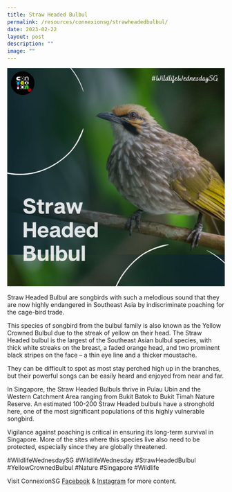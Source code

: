 ```yaml
---
title: Straw Headed Bulbul
permalink: /resources/connexionsg/strawheadedbulbul/
date: 2023-02-22
layout: post
description: ""
image: ""
---
```

![](/images/connexionsg/2023/332463171_736054821302778_3531307729547871210_n.png)

Straw Headed Bulbul are songbirds with such a melodious sound that they are now highly endangered in Southeast Asia by indiscriminate poaching for the cage-bird trade.

This species of songbird from the bulbul family is also known as the Yellow Crowned Bulbul due to the streak of yellow on their head. The Straw Headed bulbul is the largest of the Southeast Asian bulbul species, with thick white streaks on the breast, a faded orange head, and two prominent black stripes on the face – a thin eye line and a thicker moustache.

They can be difficult to spot as most stay perched high up in the branches, but their powerful songs can be easily heard and enjoyed from near and far.

In Singapore, the Straw Headed Bulbuls thrive in Pulau Ubin and the Western Catchment Area ranging from Bukit Batok to Bukit Timah Nature Reserve. An estimated 100-200 Straw Headed bulbuls have a stronghold here, one of the most significant populations of this highly vulnerable songbird.

Vigilance against poaching is critical in ensuring its long-term survival in Singapore. More of the sites where this species live also need to be protected, especially since they are globally threatened.

#WildlifeWednesdaySG #WildlifeWednesday #StrawHeadedBulbul #YellowCrownedBulbul #Nature #Singapore #Wildlife

Visit ConnexionSG [Facebook](https://www.facebook.com/ConnexionSG) & [Instagram](https://www.instagram.com/connexionsg/) for more content.